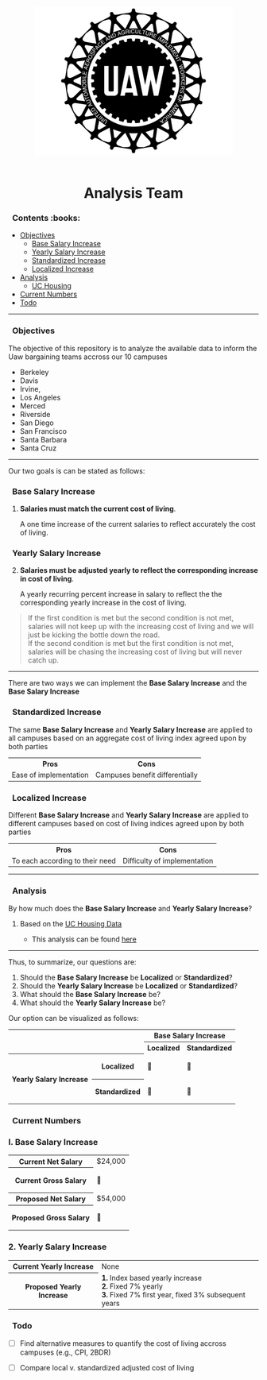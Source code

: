 <p align="center">
    <img src="./img/uaw-logo.webp" width="400" height="300">
    <br><br>
    <h1 align="center">Analysis Team</h1>
</p>

<h3>&nbsp;&nbsp;Contents :books:</h3>

- [Objectives](#objectives)
    - [Base Salary Increase](#base-salary-increase)
    - [Yearly Salary Increase](#yearly-salary-increase)
    - [Standardized Increase](#standardized-increase) 
    - [Localized Increase](#localized-increase)
- [Analysis](#analysis)
    - [UC Housing](#uc-housing)
- [Current Numbers](#current-numbers)
- [Todo](#todo)

---

<h3>&nbsp;&nbsp;Objectives</h3>

The objective of this repository is to analyze the available data to inform the Uaw bargaining teams accross our 10 campuses
- Berkeley
- Davis
- Irvine, 
- Los Angeles
- Merced
- Riverside
- San Diego
- San Francisco
- Santa Barbara
- Santa Cruz

---

Our two goals is can be stated as follows:

<h3>&nbsp;&nbsp;Base Salary Increase</h3>

1. **Salaries must match the current cost of living**.

    A one time increase of the current salaries to reflect accurately the cost of living.

<h3>&nbsp;&nbsp;Yearly Salary Increase</h3>

2. **Salaries must be adjusted yearly to reflect the corresponding increase in cost of living**.

   A yearly recurring percent increase in salary to reflect the the corresponding yearly increase in the cost of living.

> If the first condition is met but the second condition is not met, salaries will not keep up with the increasing cost of living and we will just be kicking the bottle down the road. <br>
> If the second condition is met but the first condition is not met, salaries will be chasing the increasing cost of living but will never catch up.

---

There are two ways we can implement the **Base Salary Increase** and the **Base Salary Increase**

<h3>&nbsp;&nbsp;Standardized Increase</h3>

The same **Base Salary Increase** and **Yearly Salary Increase** are applied to all campuses based on an aggregate cost of living index agreed upon by both parties

<table>
    <tr>
        <th>Pros</th>
        <th>Cons</th>
    </tr>
    <tr>
        <td>Ease of implementation</td>
        <td>Campuses benefit differentially</td>
    </tr>
</table>

<h3>&nbsp;&nbsp;Localized Increase</h3>

Different **Base Salary Increase** and **Yearly Salary Increase** are applied to different campuses based on cost of living indices agreed upon by both parties

<table>
    <tr>
        <th>Pros</th>
        <th>Cons</th>
    </tr>
    <tr>
        <td>To each according to their need</td>
        <td>Difficulty of implementation</td>
    </tr>
</table>

---

<h3>&nbsp;&nbsp;Analysis</h3>

By how much does the **Base Salary Increase** and **Yearly Salary Increase**?

1. Based on the [UC Housing Data](#uc-housing)

    - This analysis can be found [here](https://github.com/NeotenicPrimate/UawAnalysis/blob/main/analysis/uc_housing.ipynb)

---

Thus, to summarize, our questions are:

1. Should the **Base Salary Increase** be **Localized** or **Standardized**?
2. Should the **Yearly Salary Increase** be **Localized** or **Standardized**?
3. What should the **Base Salary Increase** be?
4. What should the **Yearly Salary Increase** be?

Our option can be visualized as follows:

<table>
    <tr>
        <th rowspan=2 colspan=2></th>
        <th colspan=2>Base Salary Increase</th>
    </tr>
    <tr>
        <th colspan=1>Localized</th>
        <th colspan=1>Standardized</th>
    </tr>
    <tr>
        <th rowspan=2 colspan=1>Yearly Salary Increase</th>
        <th rowspan=1>Localized</th>
        <td rowspan=1> <p>&#128204;</p> </td>
        <td rowspan=1> <p>&#128204;</p> </td>
    </tr>
    <tr>
        <th rowspan="1">Standardized</th>
        <td rowspan="1"> <p>&#128204;</p> </td>
        <td rowspan="1"> <p>&#128204;</p> </td>
    </tr>
</table>

<h3>&nbsp;&nbsp;Current Numbers</h3>

### I. Base Salary Increase

<table>
    <tr>
        <th>Current Net Salary</th>
        <td>$24,000</td>
    </tr>
    <tr>
        <th>Current Gross Salary</th>
        <td> <p>&#128204;</p> </td>
    </tr>
    <tr>
        <th>Proposed Net Salary</th>
        <td> $54,000 </td>
    </tr>
    <tr>
        <th>Proposed Gross Salary</th>
        <td> <p>&#128204;</p> </td>
    </tr>
</table>

### 2. Yearly Salary Increase

<table>
    <tr>
        <th>Current Yearly Increase</th>
        <td> None </td>
    </tr>
    <tr>
        <th>Proposed Yearly Increase</th>
        <td> 
            <b>1.</b> Index based yearly increase <br>
            <b>2.</b> Fixed 7% yearly <br>
            <b>3.</b> Fixed 7% first year, fixed 3% subsequent years <br>
        </td>
    </tr>
</table>

<h3>&nbsp;&nbsp;Todo</h3>

- [ ] Find alternative measures to quantify the cost of living accross campuses (e.g., CPI, 2BDR)
- [ ] Compare local v. standardized adjusted cost of living

